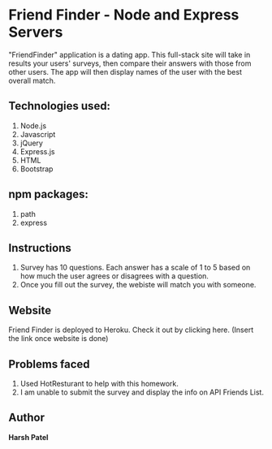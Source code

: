 # Friend Finder - Node and Express Servers

"FriendFinder" application is a dating app. This full-stack site will take in results your users' surveys, then compare their answers with those from other users. The app will then display names of the user with the best overall match.

## Technologies used:

1. Node.js
2. Javascript
3. jQuery
4. Express.js
5. HTML
6. Bootstrap

## npm packages: 

1. path
2. express


## Instructions

1. Survey has 10 questions. Each answer has a  scale of 1 to 5 based on how much the user agrees or disagrees with a question.
2. Once you fill out the survey, the webiste will match you with someone.


## Website

Friend Finder is deployed to Heroku. Check it out by clicking here. (Insert the link once website is done)

## Problems faced

1. Used HotResturant to help with this homework.
2. I am unable to submit the survey and display the info on API Friends List. 

## Author
**Harsh Patel** 



